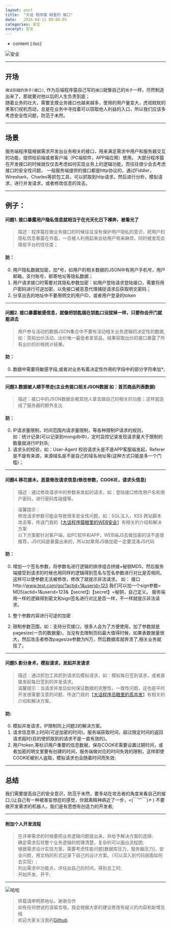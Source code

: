 ```yaml
---
layout: post
title:  "大话 程序猿 眼里的 接口"
date:   2016-04-11 08:06:05
categories: 安全
excerpt: 安全
---
```


* content
{:toc}

![安全](http://demo.thankbabe.com/blog/images/anquan1.jpg)    

---

## 开场   

`魂淡别碰的孩子(接口)`,
作为后端程序猿自己写的`接口`就像自己的`孩子`一样，尽然制造出来了，那就要对他以后的人生负责到底；  
随着业务的壮大，需要支撑业务接口也越来越多，使用的用户量变大，虎视眈眈的黑客们视机而动，总是在业务中寻找着可以窃取他人利益的入口，所以我们应该多考虑安全性问题，防范于未然。

---

## 场景   

服务端程序猿根据需求开发出业务相关的接口，用来满足需求中用户和服务器交互的功能，提供给前端或者客户端（PC端软件，APP端应用）使用，
大部分程序猿在开发接口的时候就仅仅去考虑如何实现业务上的逻辑功能，而往往很少会去考虑接口的安全性问题，
一般服务端提供的接口都是http协议的，通过Fiddler，Wireshark，Charles等抓包工具，可以抓取到http请求，然后进行分析，模拟请求，进行并发请求，或者修改信息的攻击。

---

## 例子：

#### 问题1. 接口暴露用户隐私信息就相当于在光天化日下裸奔，被看光了
> 描述：程序猿在做业务接口的时候往往没有保护用户隐私的意识，把用户的隐私信息暴露在外面，一旦被人利用起来会给用户带来麻烦，同时被发现会降低平台的信任度；

#### 防：

0. 用户隐私数据加密，加*号，如用户的相关数据的JSON中有用户手机号，用户邮箱，支付账号，邮寄地址等隐私数据；
0. 用户请求接口时需要对其隐私参数加密：如用户登陆请求登陆接口，需要将用户密码进行可逆加密，以免接口被恶意代理捕捉请求后获取明文密码；
0. 分享出去的地址中不要用明文的用户ID，或者用户登录的token

---

#### 问题2. 接口暴露敏感信息，就像把钥匙插在钥匙口没拔掉一样，只要你会开门就能进去
> 用户参与活动的数据JSON集合中不要有活动相关业务逻辑的决定性的数据,如：竞拍出价活动，出价唯一最低者拿奖品，结果获取出价的接口暴露了所有出价的价格统计结果。

#### 防：

0. 数据中需要将敏感字段,或者对业务有着决定性作用的字段中的部分字符串加*;

---

#### 问题3.数据被人顺手带走(主业务接口相关JSON数据 如：首页商品列表数据)
> 描述：接口中的JSON数据会被其他人拿去做自己的相关的功能；这样就造成了服务器的额外支出

#### 防：

0. IP请求量限制，时间范围内请求量限制，等各种限制IP请求的规则，   
如：统计记录(可以记录到mongdb中)，定时监控记录发现请求量大于限制的数量就进行IP封杀;  
0. 请求头的校验，如：User-Agent 校验请求头是不是APP客服端发起，Referer 是不是有来源，来源域名是不是自己的域名地址等(这种方式只能是多一个门槛)；

---

#### 问题4.移花接木，恶意修改请求信息(修改参数，COOKIE，请求头信息)
>描述：通过修改请求中的参数来发起的请求，如：登陆接口修改用户名和用户密码，进行密码库碰撞等。       

>温馨提示：  
>修改请求参数可能会导致很多安全性问题，如：SQL注入，XSS 跨站脚本攻击等，传送门我的【[大话程序猿眼里的WEB安全](http://blog.thankbabe.com/2016/04/03/Safe/)】有相关的介绍和解决方案    
>以下方案都针对客户端，如PC软件和APP，WEB端JS去做加密的话不是很推荐，JS代码是暴露出来的，所以如果用JS做加密一定要混淆JS代码

#### 防：

0. 增加一个签名参数，将参数名进行逻辑的排序组合拼接+秘钥MD5，然后服务端接受到请求的时候也用同样的逻辑得到签名与签名参数进行对比是否相同，这样可以使参数无法被修改，修改了就提示非法请求。
如：
接口http://www.test.com/go/?actid=1&userid=123 我们可以加一个sign参数= MD5(actid=1&userid=123&【secret】)【secret】=秘钥，自己定义。
服务端用一样的逻辑得到密文和sign签名进行对比是否一样，不一样就提示非法请求。

0. 整个参数内容进行可逆的加密
0. 限制参数范围，如：支持分页接口，很多人会为了方便使用，加了参数就是pagesize(一页的数据量)，当没有去限制页码最大值得时候，如果表数据量很大，然后攻击者修改pagesize参数为N万，然后数据库就奔溃了,相关业务就挂了。

---

#### 问题5.影分身术，模拟请求，发起并发请求
>描述：通过抓包工具抓到请求后模拟请求，如：模拟每日签到请求，或者直接发起每日签到的并发请求。     
>温馨提示：当请求并发后如何保证数据的完整性，一致性问题，这也是平时开发很需要注意的问题，传送门我的【[大话程序员眼里的高并发](http://blog.thankbabe.com/2016/04/01/high-concurrency/)】有相关的介绍和解决方案。

#### 防:
0. 模拟并发请求，IP限制同上问题2的解决方案。
0. 请求信息带上时间(可逆加密的时间)，服务端获取时间，超过限定时间的返回请求超时(目的使抓取到的请求不是一直有效的)。
0. 用户token,等标识用户重要的信息数据，保存COOKIE需要设置过期时间，或者加密的明文里要有创建的时间，服务端做对应的时间失效的限制，这样即使COOKIE被别人盗取，模拟请求也会随着时间而失效;


---

## 总结
我们需要提高自己的安全意识，防范于未然，要多站在攻击者的角度来看自己的接口;(让自己有一种被害妄想症的感觉，你就离精神病近了一步，<(￣︶￣)↗ )
不要做开发需求的机器人，我们是有思想有创造力的开发者;

---

#### 附加个人开发流程

> 在评审需求的时候要把业务逻辑问题提出来，并给予解决方案的选择;      
> 确定需求后将整个业务逻辑的梳理清楚，复杂的可以画出流程图;     
> 根据需求设计实现方案，需要考虑性能问题[数据库压力，服务器压力]，安全问题，用文档的形式记录下自己的设计方案。（可以深入到代码层面如何去实现）;    
> 列出需求中功能点，评估出自己的时间，得到总工时;     
> 开始开发，开干;    

---
![哈哈](http://demo.thankbabe.com/blog/images/ms.jpg)

> 转载请申明原地址，谢谢合作   
> 如有任何想说的请留言哦，我会根据大家的建议修改有疑义的内容和新增总结    
> 欢迎大家关注我的[Github](https://github.com/SFLAQiu)   